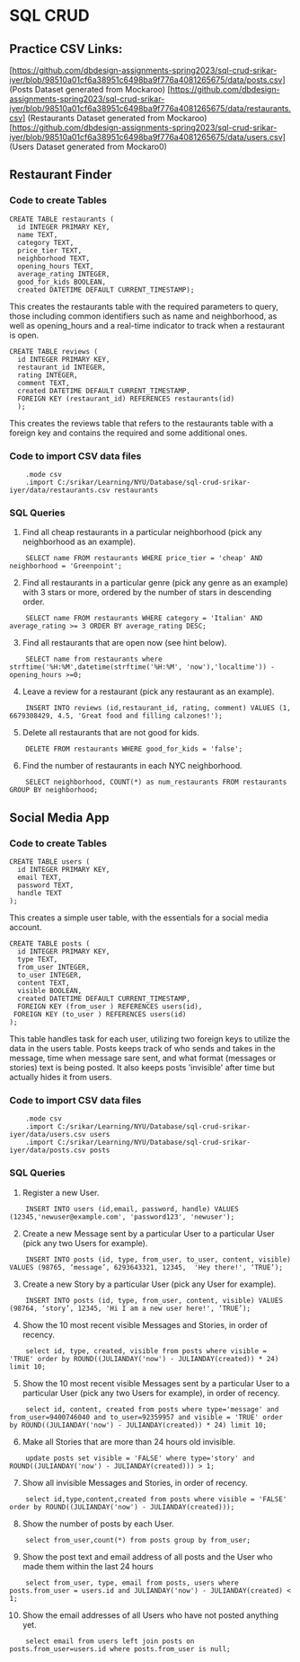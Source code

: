 # SQL CRUD
## Practice CSV Links:
[https://github.com/dbdesign-assignments-spring2023/sql-crud-srikar-iyer/blob/98510a01cf6a38951c6498ba9f776a4081265675/data/posts.csv] (Posts Dataset generated from Mockaroo)
[https://github.com/dbdesign-assignments-spring2023/sql-crud-srikar-iyer/blob/98510a01cf6a38951c6498ba9f776a4081265675/data/restaurants.csv] (Restaurants Dataset generated from Mockaroo)
[https://github.com/dbdesign-assignments-spring2023/sql-crud-srikar-iyer/blob/98510a01cf6a38951c6498ba9f776a4081265675/data/users.csv] (Users Dataset generated from Mockaro0)
## Restaurant Finder
### Code to create Tables

```
CREATE TABLE restaurants (
  id INTEGER PRIMARY KEY,
  name TEXT,
  category TEXT,
  price_tier TEXT,
  neighborhood TEXT,
  opening_hours TEXT,
  average_rating INTEGER,
  good_for_kids BOOLEAN,
  created DATETIME DEFAULT CURRENT_TIMESTAMP);
```

This creates the restaurants table with the required parameters to query, those including common identifiers such as name and neighborhood, as well as opening_hours
and a real-time indicator to track when a restaurant is open.

```
CREATE TABLE reviews (
  id INTEGER PRIMARY KEY,
  restaurant_id INTEGER,
  rating INTEGER,
  comment TEXT,
  created DATETIME DEFAULT CURRENT_TIMESTAMP,
  FOREIGN KEY (restaurant_id) REFERENCES restaurants(id)
  );
```

This creates the reviews table that refers to the restaurants table with a foreign key and contains the required and some additional ones.

### Code to import CSV data files

```
    .mode csv
    .import C:/srikar/Learning/NYU/Database/sql-crud-srikar-iyer/data/restaurants.csv restaurants
```

### SQL Queries

1. Find all cheap restaurants in a particular neighborhood (pick any neighborhood as an example).

```
    SELECT name FROM restaurants WHERE price_tier = 'cheap' AND neighborhood = 'Greenpoint';
```

2. Find all restaurants in a particular genre (pick any genre as an example) with 3 stars or more, ordered by the number of stars in descending order.

```
    SELECT name FROM restaurants WHERE category = 'Italian' AND average_rating >= 3 ORDER BY average_rating DESC;
```

3. Find all restaurants that are open now (see hint below).

```
    SELECT name from restaurants where strftime('%H:%M',datetime(strftime('%H:%M', 'now'),'localtime')) - opening_hours >=0;
```

4. Leave a review for a restaurant (pick any restaurant as an example).

```
    INSERT INTO reviews (id,restaurant_id, rating, comment) VALUES (1, 6679308429, 4.5, 'Great food and filling calzones!');
```

5. Delete all restaurants that are not good for kids.

```
    DELETE FROM restaurants WHERE good_for_kids = 'false';
```

6. Find the number of restaurants in each NYC neighborhood.

```
    SELECT neighborhood, COUNT(*) as num_restaurants FROM restaurants GROUP BY neighborhood;
```

## Social Media App
### Code to create Tables

```
CREATE TABLE users (
  id INTEGER PRIMARY KEY,
  email TEXT,
  password TEXT,
  handle TEXT
);
```

This creates a simple user table, with the essentials for a social media account.

```
CREATE TABLE posts (
  id INTEGER PRIMARY KEY,
  type TEXT,
  from_user INTEGER,
  to_user INTEGER,
  content TEXT,
  visible BOOLEAN,
  created DATETIME DEFAULT CURRENT_TIMESTAMP,
  FOREIGN KEY (from_user ) REFERENCES users(id),
 FOREIGN KEY (to_user ) REFERENCES users(id)
);
```

This table handles task for each user, utilizing two foreign keys to utilize 
the data in the users table. Posts keeps track of who sends and takes in the message, time when message sare sent, and what format (messages or stories) text is being posted. It also keeps posts 'invisible' after time but actually hides it from users.


### Code to import CSV data files

```
    .mode csv
    .import C:/srikar/Learning/NYU/Database/sql-crud-srikar-iyer/data/users.csv users
    .import C:/srikar/Learning/NYU/Database/sql-crud-srikar-iyer/data/posts.csv posts
```

### SQL Queries


1. Register a new User.

```
    INSERT INTO users (id,email, password, handle) VALUES (12345,'newuser@example.com', 'password123', 'newuser');
```

2. Create a new Message sent by a particular User to a particular User (pick any two Users for example).

```
    INSERT INTO posts (id, type, from_user, to_user, content, visible) VALUES (98765, ‘message’, 6293643321, 12345,  'Hey there!', ‘TRUE’);
```

3. Create a new Story by a particular User (pick any User for example).

```
    INSERT INTO posts (id, type, from_user, content, visible) VALUES (98764, ‘story’, 12345, 'Hi I am a new user here!', ‘TRUE’);
```

4. Show the 10 most recent visible Messages and Stories, in order of recency.

```
    select id, type, created, visible from posts where visible = 'TRUE' order by ROUND((JULIANDAY('now') - JULIANDAY(created)) * 24) limit 10;
```

5. Show the 10 most recent visible Messages sent by a particular User to a particular User (pick any two Users for example), in order of recency.


```
    select id, content, created from posts where type='message' and from_user=9400746040 and to_user=92359957 and visible = 'TRUE' order by ROUND((JULIANDAY('now') - JULIANDAY(created)) * 24) limit 10;
```

6. Make all Stories that are more than 24 hours old invisible.

```
    update posts set visible = 'FALSE' where type='story' and ROUND((JULIANDAY('now') - JULIANDAY(created))) > 1;
```

7. Show all invisible Messages and Stories, in order of recency.

```
    select id,type,content,created from posts where visible = 'FALSE' order by ROUND((JULIANDAY('now') - JULIANDAY(created)));
```

8. Show the number of posts by each User.

```
    select from_user,count(*) from posts group by from_user;
```

9. Show the post text and email address of all posts and the User who made them within the last 24 hours

```
    select from_user, type, email from posts, users where posts.from_user = users.id and JULIANDAY('now') - JULIANDAY(created) < 1;
```

10. Show the email addresses of all Users who have not posted anything yet.

```
    select email from users left join posts on posts.from_user=users.id where posts.from_user is null;
```